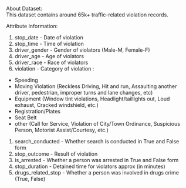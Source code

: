 

About Dataset:  
This dataset contains around 65k+ traffic-related violation records.

Attribute Information:

1.  stop_date - Date of violation 
2.  stop_time - Time of violation
3.  driver_gender - Gender of violators (Male-M, Female-F)
4.  driver_age - Age of violators
5.  driver_race - Race of violators
6.  violation - Category of violation :

-   Speeding
-   Moving Violation (Reckless Driving, Hit and run, Assaulting another driver, pedestrian, improper turns and lane changes, etc)
-   Equipment (Window tint violations, Headlight/taillights out, Loud exhaust, Cracked windshield, etc.)
-   Registration/Plates
-   Seat Belt
-   other (Call for Service, Violation of City/Town Ordinance, Suspicious Person, Motorist Assist/Courtesy, etc.)

1.  search_conducted - Whether search is conducted in True and False form
2.  stop_outcome - Result of violation 
3.  is_arrested - Whether a person was arrested in True and False form
4.  stop_duration - Detained time for violators approx (in minutes)
5.  drugs_related_stop - Whether a person was involved in drugs crime (True, False)
